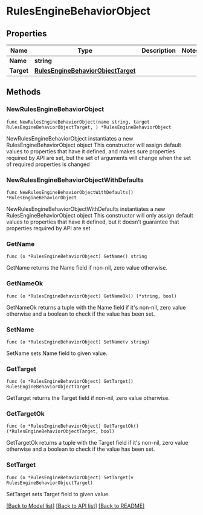 # RulesEngineBehaviorObject

## Properties

Name | Type | Description | Notes
------------ | ------------- | ------------- | -------------
**Name** | **string** |  | 
**Target** | [**RulesEngineBehaviorObjectTarget**](RulesEngineBehaviorObjectTarget.md) |  | 

## Methods

### NewRulesEngineBehaviorObject

`func NewRulesEngineBehaviorObject(name string, target RulesEngineBehaviorObjectTarget, ) *RulesEngineBehaviorObject`

NewRulesEngineBehaviorObject instantiates a new RulesEngineBehaviorObject object
This constructor will assign default values to properties that have it defined,
and makes sure properties required by API are set, but the set of arguments
will change when the set of required properties is changed

### NewRulesEngineBehaviorObjectWithDefaults

`func NewRulesEngineBehaviorObjectWithDefaults() *RulesEngineBehaviorObject`

NewRulesEngineBehaviorObjectWithDefaults instantiates a new RulesEngineBehaviorObject object
This constructor will only assign default values to properties that have it defined,
but it doesn't guarantee that properties required by API are set

### GetName

`func (o *RulesEngineBehaviorObject) GetName() string`

GetName returns the Name field if non-nil, zero value otherwise.

### GetNameOk

`func (o *RulesEngineBehaviorObject) GetNameOk() (*string, bool)`

GetNameOk returns a tuple with the Name field if it's non-nil, zero value otherwise
and a boolean to check if the value has been set.

### SetName

`func (o *RulesEngineBehaviorObject) SetName(v string)`

SetName sets Name field to given value.


### GetTarget

`func (o *RulesEngineBehaviorObject) GetTarget() RulesEngineBehaviorObjectTarget`

GetTarget returns the Target field if non-nil, zero value otherwise.

### GetTargetOk

`func (o *RulesEngineBehaviorObject) GetTargetOk() (*RulesEngineBehaviorObjectTarget, bool)`

GetTargetOk returns a tuple with the Target field if it's non-nil, zero value otherwise
and a boolean to check if the value has been set.

### SetTarget

`func (o *RulesEngineBehaviorObject) SetTarget(v RulesEngineBehaviorObjectTarget)`

SetTarget sets Target field to given value.



[[Back to Model list]](../README.md#documentation-for-models) [[Back to API list]](../README.md#documentation-for-api-endpoints) [[Back to README]](../README.md)


